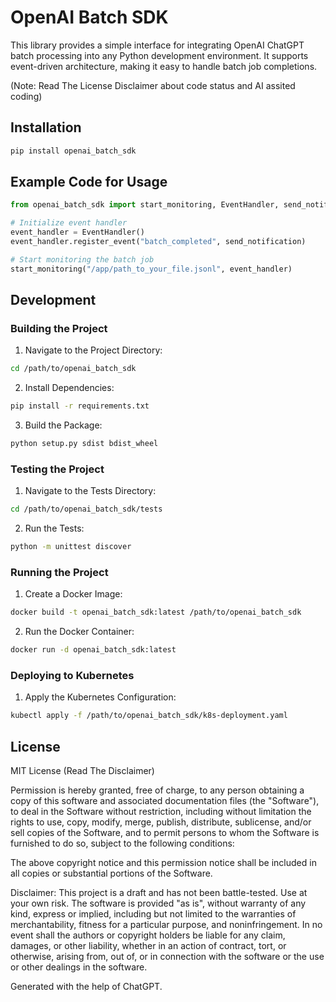 # OpenAI Batch SDK

This library provides a simple interface for integrating OpenAI ChatGPT batch processing into any Python development environment. It supports event-driven architecture, making it easy to handle batch job completions.

(Note: Read The License Disclaimer about code status and AI assited coding)

## Installation

```bash
pip install openai_batch_sdk
```

## Example Code for Usage
```python
from openai_batch_sdk import start_monitoring, EventHandler, send_notification, retrieve_batch_results

# Initialize event handler
event_handler = EventHandler()
event_handler.register_event("batch_completed", send_notification)

# Start monitoring the batch job
start_monitoring("/app/path_to_your_file.jsonl", event_handler)
```

## Development

### Building the Project

1. Navigate to the Project Directory:

```bash
cd /path/to/openai_batch_sdk
```

2. Install Dependencies:
```bash
pip install -r requirements.txt
```

3. Build the Package:
```bash
python setup.py sdist bdist_wheel
```

### Testing the Project
1. Navigate to the Tests Directory:
```bash
cd /path/to/openai_batch_sdk/tests
```
2. Run the Tests:
```bash
python -m unittest discover
```

### Running the Project
1. Create a Docker Image:
```bash
docker build -t openai_batch_sdk:latest /path/to/openai_batch_sdk
```
2. Run the Docker Container:
```bash
docker run -d openai_batch_sdk:latest
```

### Deploying to Kubernetes
1. Apply the Kubernetes Configuration:
```bash
kubectl apply -f /path/to/openai_batch_sdk/k8s-deployment.yaml
```

## License
MIT License (Read The Disclaimer)

Permission is hereby granted, free of charge, to any person obtaining a copy of this software and associated documentation files (the "Software"), to deal in the Software without restriction, including without limitation the rights to use, copy, modify, merge, publish, distribute, sublicense, and/or sell copies of the Software, and to permit persons to whom the Software is furnished to do so, subject to the following conditions:

The above copyright notice and this permission notice shall be included in all copies or substantial portions of the Software.

Disclaimer: This project is a draft and has not been battle-tested. Use at your own risk. The software is provided "as is", without warranty of any kind, express or implied, including but not limited to the warranties of merchantability, fitness for a particular purpose, and noninfringement. In no event shall the authors or copyright holders be liable for any claim, damages, or other liability, whether in an action of contract, tort, or otherwise, arising from, out of, or in connection with the software or the use or other dealings in the software.

Generated with the help of ChatGPT.
